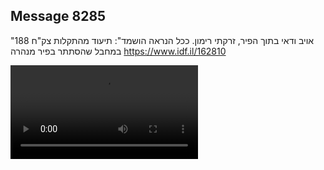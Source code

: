 ## Message 8285

"אויב ודאי בתוך הפיר, זרקתי רימון. ככל הנראה הושמד":
תיעוד מהתקלות צק"ח 188 במחבל שהסתתר בפיר מנהרה
https://www.idf.il/162810

![Video](8285/8285_media.mp4)

